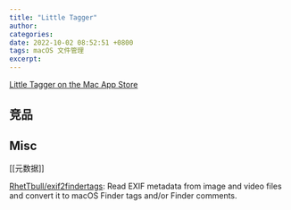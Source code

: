 ```yaml
---
title: "Little Tagger"
author: 
categories: 
date: 2022-10-02 08:52:51 +0800
tags: macOS 文件管理
excerpt: 
---
```






[Little Tagger on the Mac App Store](https://apps.apple.com/us/app/little-tagger/id1561643278)


## 竞品






## Misc

[[元数据]]




[RhetTbull/exif2findertags](https://github.com/RhetTbull/exif2findertags): Read EXIF metadata from image and video files and convert it to macOS Finder tags and/or Finder comments.


